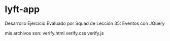 # lyft-app
Desarrollo Ejercicio Evaluado por Squad de Lección 35: Eventos con JQuery

mis archivos son:
verify.html
verify.css
verify.js

